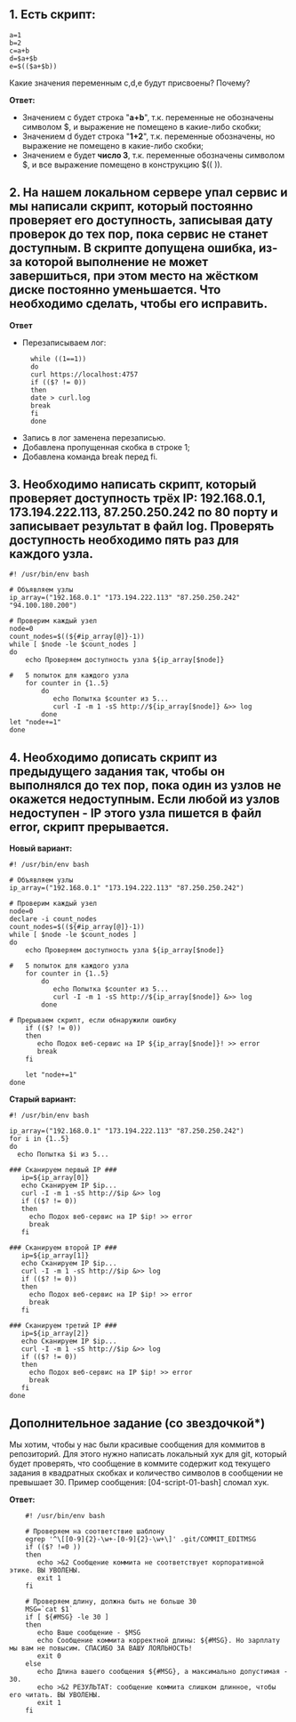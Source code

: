 ## 1. Есть скрипт:

    a=1
    b=2
    c=a+b
    d=$a+$b
    e=$(($a+$b)) 
Какие значения переменным c,d,e будут присвоены? Почему?

**Ответ:**  
- Значением c будет строка "**a+b**", т.к. переменные не обозначены символом $, и выражение не помещено в какие-либо скобки;   
- Значением d будет строка "**1+2**", т.к. переменные обозначены, но выражение не помещено в какие-либо скобки;   
- Значением e будет **число 3**, т.к. переменные обозначены символом $, и все выражение помещено в конструкцию $(( )).     

## 2. На нашем локальном сервере упал сервис и мы написали скрипт, который постоянно проверяет его доступность, записывая дату проверок до тех пор, пока сервис не станет доступным. В скрипте допущена ошибка, из-за которой выполнение не может завершиться, при этом место на жёстком диске постоянно уменьшается. Что необходимо сделать, чтобы его исправить.

**Ответ**  
* Перезаписываем лог:

        while ((1==1))
        do
        curl https://localhost:4757
        if (($? != 0))
        then
        date > curl.log
        break
        fi
        done

- Запись в лог заменена перезаписью.
- Добавлена пропущенная скобка в строке 1;  
- Добавлена команда break перед fi.   


## 3. Необходимо написать скрипт, который проверяет доступность трёх IP: 192.168.0.1, 173.194.222.113, 87.250.250.242 по 80 порту и записывает результат в файл log. Проверять доступность необходимо пять раз для каждого узла.  

    #! /usr/bin/env bash

    # Объявляем узлы
    ip_array=("192.168.0.1" "173.194.222.113" "87.250.250.242" "94.100.180.200")

    # Проверим каждый узел
    node=0
    count_nodes=$((${#ip_array[@]}-1))
    while [ $node -le $count_nodes ]
    do
        echo Проверяем доступность узла ${ip_array[$node]}

    #   5 попыток для каждого узла
        for counter in {1..5}
            do
               echo Попытка $counter из 5...
               curl -I -m 1 -sS http://${ip_array[$node]} &>> log
            done
    let "node+=1"
    done


## 4. Необходимо дописать скрипт из предыдущего задания так, чтобы он выполнялся до тех пор, пока один из узлов не окажется недоступным. Если любой из узлов недоступен - IP этого узла пишется в файл error, скрипт прерывается. 

**Новый вариант:**  

    #! /usr/bin/env bash

    # Объявляем узлы
    ip_array=("192.168.0.1" "173.194.222.113" "87.250.250.242")

    # Проверим каждый узел
    node=0
    declare -i count_nodes
    count_nodes=$((${#ip_array[@]}-1))
    while [ $node -le $count_nodes ]
    do
        echo Проверяем доступность узла ${ip_array[$node]}

    #   5 попыток для каждого узла
        for counter in {1..5}
            do
               echo Попытка $counter из 5...
               curl -I -m 1 -sS http://${ip_array[$node]} &>> log
            done

    # Прерываем скрипт, если обнаружили ошибку
        if (($? != 0))
        then
           echo Подох веб-сервис на IP ${ip_array[$node]}! >> error
           break
        fi

        let "node+=1"
    done


**Старый вариант:**  

    #! /usr/bin/env bash

    ip_array=("192.168.0.1" "173.194.222.113" "87.250.250.242")
    for i in {1..5}
    do
      echo Попытка $i из 5...

    ### Сканируем первый IP ###
       ip=${ip_array[0]}
       echo Сканируем IP $ip...
       curl -I -m 1 -sS http://$ip &>> log
       if (($? != 0))
       then
         echo Подох веб-сервис на IP $ip! >> error
         break
       fi

    ### Сканируем второй IP ###
       ip=${ip_array[1]}
       echo Сканируем IP $ip...
       curl -I -m 1 -sS http://$ip &>> log
       if (($? != 0))
       then
         echo Подох веб-сервис на IP $ip! >> error
         break
       fi

    ### Сканируем третий IP ###
       ip=${ip_array[2]}
       echo Сканируем IP $ip...
       curl -I -m 1 -sS http://$ip &>> log
       if (($? != 0))
       then
         echo Подох веб-сервис на IP $ip! >> error
         break
       fi
    done

## Дополнительное задание (со звездочкой*)
Мы хотим, чтобы у нас были красивые сообщения для коммитов в репозиторий. Для этого нужно написать локальный хук для git, который будет проверять, что сообщение в коммите содержит код текущего задания в квадратных скобках и количество символов в сообщении не превышает 30. Пример сообщения: [04-script-01-bash] сломал хук.  

**Ответ:**  

        #! /usr/bin/env bash

        # Проверяем на соответствие шаблону
        egrep '^\[[0-9]{2}-\w+-[0-9]{2}-\w+\]' .git/COMMIT_EDITMSG
        if (($? !=0 ))
        then
           echo >&2 Сообщение коммита не соответствует корпоративной этике. ВЫ УВОЛЕНЫ.
           exit 1
        fi

        # Проверяем длину, должна быть не больше 30
        MSG=`cat $1`
        if [ ${#MSG} -le 30 ]
        then
           echo Ваше сообщение - $MSG
           echo Сообщение коммита корректной длины: ${#MSG}. Но зарплату мы вам не повысим. СПАСИБО ЗА ВАШУ ЛОЯЛЬНОСТЬ!
           exit 0
        else
           echo Длина вашего сообщения ${#MSG}, а максимально допустимая - 30.
           echo >&2 РЕЗУЛЬТАТ: cообщение коммита слишком длинное, чтобы его читать. ВЫ УВОЛЕНЫ.
           exit 1
        fi


